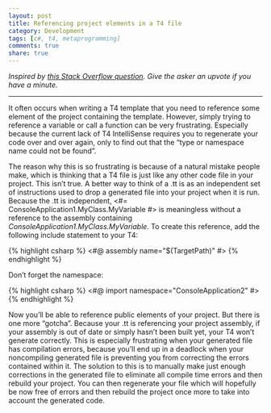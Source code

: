 ```yaml
---
layout: post
title: Referencing project elements in a T4 file
category: Development
tags: [c#, t4, metaprogramming]
comments: true
share: true
---
```

*Inspired by [this Stack Overflow question](http://stackoverflow.com/q/17123991/1068266). Give the asker an upvote if you have a minute.*

<hr />
It often occurs when writing a T4 template that you need to reference some element of the project containing the template. However, simply trying to reference a variable or call a function can be very frustrating. Especially because the current lack of T4 IntelliSense requires you to regenerate your code over and over again, only to find out that the “type or namespace name could not be found”.

The reason why this is so frustrating is because of a natural mistake people make, which is thinking that a T4 file is just like any other code file in your project.<a id="more"></a><a id="more-1552"></a> This isn’t true. A better way to think of a .tt is as an independent set of instructions used to drop a generated file into your project when it is run. Because the .tt is independent, <#= ConsoleApplication1.MyClass.MyVariable #> is meaningless without a reference to the assembly containing *ConsoleApplication1.MyClass.MyVariable*. To create this reference, add the following include statement to your T4:

{% highlight csharp %}
<#@ assembly name="$(TargetPath)" #>
{% endhighlight %}

Don’t forget the namespace:

{% highlight csharp %}
<#@ import namespace="ConsoleApplication2" #>
{% endhighlight %}

Now you’ll be able to reference public elements of your project. But there is one more “gotcha”. Because your .tt is referencing your project assembly, if your assembly is out of date or simply hasn’t been built yet, your T4 won’t generate correctly. This is especially frustrating when your generated file has compilation errors, because you’ll end up in a deadlock when your noncompiling generated file is preventing you from correcting the errors contained within it. The solution to this is to manually make just enough corrections in the generated file to eliminate all compile time errors and then rebuild your project. You can then regenerate your file which will hopefully be now free of errors and then rebuild the project once more to take into account the generated code.

